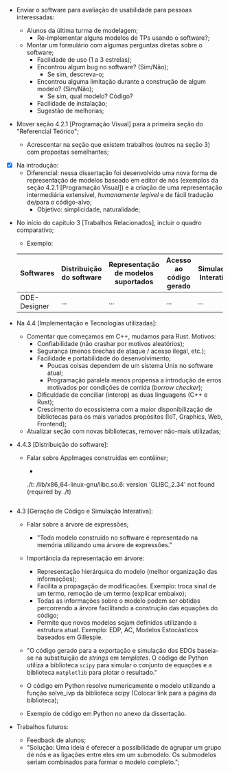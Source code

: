 - Enviar o software para avaliação de usabilidade para pessoas interessadas:
    - Alunos da última turma de modelagem;
        - Re-implementar alguns modelos de TPs usando o software?;
    - Montar um formulário com algumas perguntas diretas sobre o software;
        - Facilidade de uso (1 a 3 estrelas);
        - Encontrou algum bug no software? (Sim/Não);
            - Se sim, descreva-o;
        - Encontrou alguma limitação durante a construção de algum modelo? (Sim/Não);
            - Se sim, qual modelo? Código?
        - Facilidade de instalação;
        - Sugestão de melhorias;

- Mover seção 4.2.1 [Programação Visual] para a primeira seção do "Referencial Teórico";
    - Acrescentar na seção que existem trabalhos (outros na seção 3) com propostas semelhantes;

- [x] Na introdução:
    - Diferencial: nessa dissertação foi desenvolvido uma nova forma de representação de modelos baseado em editor de nós (exemplos da seção 4.2.1 [Programação Visual]) e a criação de uma representação intermediária extensível, *humanamente legível* e de fácil tradução de/para o código-alvo;
        - Objetivo: simplicidade, naturalidade;

- No início do capítulo 3 [Trabalhos Relacionados], incluir o quadro comparativo;
    - Exemplo:
    
    | Softwares | Distribuição do software | Representação de modelos suportados | Acesso ao código gerado | Simulação Interativa |
    | --- | --- | --- | --- | --- |
    | ODE-Designer | ... | ... | ... | ... |

- Na 4.4 [Implementação e Tecnologias utilizadas]:
    - Comentar que começamos em C++, mudamos para Rust. Motivos:
        - Confiabilidade (não crashar por motivos aleatórios);
        - Segurança (menos brechas de ataque / acesso ilegal, etc.);
        - Facilidade e portabilidade do desenvolvimento;
            - Poucas coisas dependem de um sistema Unix no software atual;
            - Programação paralela menos propensa a introdução de erros motivados por condições de corrida (*borrow checker*);
        - Dificuldade de conciliar (interop) as duas linguagens (C++ e Rust);
        - Crescimento do ecossistema com a maior disponibilização de bibliotecas para os mais variados propósitos (IoT, Graphics, Web, Frontend);
    - Atualizar seção com novas bibliotecas, remover não-mais utilizadas;

- 4.4.3 [Distribuição do software]:
    - Falar sobre AppImages construídas em contêiner;
        - ```
        ./t: /lib/x86_64-linux-gnu/libc.so.6: version `GLIBC_2.34' not found (required by ./t)
        ```
- 4.3 [Geração de Código e Simulação Interativa]:
    - Falar sobre a árvore de expressões;
        - "Todo modelo construído no software é representado na memória utilizando uma árvore de expressões."
    - Importância da representação em árvore:
        - Representação hierárquica do modelo (melhor organização das informações);
        - Facilita a propagação de modificações. Exemplo: troca sinal de um termo, remoção de um termo  (explicar embaixo);
        - Todas as informações sobre o modelo podem ser obtidas percorrendo a árvore facilitando a construção das equações do código; 
        - Permite que novos modelos sejam definidos utilizando a estrutura atual. Exemplo: EDP, AC, Modelos Estocásticos baseados em Gillespie.

    - "O código gerado para a exportação e simulação das EDOs baseia-se na substituição de *strings* em *templates*. O código de Python utiliza a biblioteca `scipy` para simular o conjunto de equações e a biblioteca `matplotlib` para plotar o resultado."

    - O código em Python resolve numericamente o modelo utilizando a função solve_ivp da biblioteca scipy (Colocar link para a página da biblioteca);
    - Exemplo de código em Python no anexo da dissertação.

- Trabalhos futuros:
    - Feedback de alunos;
    - "Solução: Uma ideia é oferecer a possibilidade de agrupar um grupo de nós e as ligações entre eles em um submodelo. Os submodelos seriam combinados para formar o modelo completo.";

